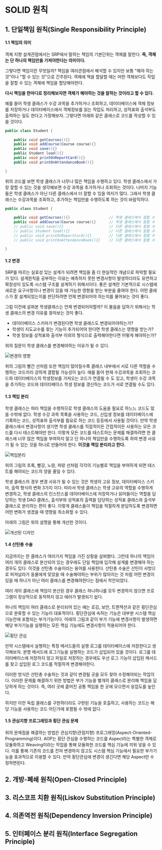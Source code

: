 # SOLID 원칙

## 1. 단일책임 원칙(Single Responsibility Principle)

#### 1.1 책임의 의미
객체 지향 설계관점에서는 SRP에서 말하는 책임의 기본단위는 객체를 말한다. 
**즉, 객체는 단 하나의 책임만을 가져야한다는 의미이다.**

그렇다면 책임이란 무엇일까?
책임을 여러관점에서 해석할 수 있지만 보통 "해야 하는 것"이나 "할 수 있는 것"으로 간주된다.
객체에 책을 할달할 때는 어떤 객체보다도 작업을 잘할 수 있는 객체에 책임을 할당해야한다. 

**다시 책임을 한마디로 정리해보자면 객체가 해야하는 것을 잘하는 것이라고 할 수 있다.**

예를 들어 학생 클래스가 수강 과목을 추가하거나 조회하고, 데이터베이스에 객체 정보를 저장하거나 데이터베이스에서 객체정보를 읽는 작업도 처리하고, 성적표와 출석부도 출력하는 일도 한다고 가정해보자.
그렇다면 아래와 같은 클래스로 코드를 작성할 수 있을 것이다.

```java
public class Student {
    
    public void getCourses(){}
    public void addCourse(Course course){}
    public void save(){}
    public Student load(){}
    public void printOnReportCard(){}
    public void printOnAttendanceBook(){}
    
}
```

위의 코드를 보면 학생 클래스가 너무나 많은 책임을 수행하고 있다. 학생 클래스에서 가장 잘할 수 있는 것을 생각해보면 수강 과목을 추가하거나 조회하는 것이다.
나머지 기능들은 학생 클래스가 아닌 다른 클래스에서 더 잘할 수 있을 여지가 많다. 그래서 학생 클래스는 수강과목을 조회하고, 추가하는 책임만을 수행하도록 하는 것이 바람직하다.

```java
public class Student {
    
    public void getCourses(){}                  // 학생 클래스에서 잘할 수 있는 것
    public void addCourse(Course course){}      // 학생 클래스에서 잘할 수 있는 것
    // public void save(){}                     // 다른 클래스에서 잘할 수 있는 것
    // public Student load(){}                  // 다른 클래스에서 잘할 수 있는 것
    // public void printOnReportCard(){}        // 다른 클래스에서 잘할 수 있는 것
    // public void printOnAttendanceBook(){}    // 다른 클래스에서 잘할 수 있는 것
    
}
```

#### 1.2 변경
SRP를 따르는 실효성 있는 설계가 되려면 책임을 좀 더 현실적인 개념으로 파악할 필요가 있다.
설계원칙을 공부하는 이유는 예측하지 못한 변경사항이 발생하더라도 유연하고 확장성이 있도록 시스템 구조를 설계하기 위해서이다.
좋은 설계란 기본적으로 시스템에 새로운 요구사항이나 변경이 있을 때 가능한 영향을 받는 부분을 줄여야 한다.
어떤 클래스가 잘 설계되었는지를 판단하려면 언제 변경되어야 하는지를 물어보는 것이 좋다.

그럼 이전에 살펴본 학생클래스는 언제 변경되어야할까? 이 물음을 답하기 위해서는 학생 클래스의 변경 이유를 찾아보는 것이 좋다.

- 데이터베이스 스키마가 변경된다면 학생 클래스도 변경되어야하는가?
- 학생이 지도교수를 찾는 기능이 추가되어야 한다면 학생 클래스는 영향을 받는가?
- 학생 정보를 성적표와 출석부 이외의 형식으로 출력해야한다면 어떻게 해야하는가?

위의 질문이 학생 클래스를 변경해야하는 이유가 될 수 있다.

![변경의 영향](https://github.com/walbatrossw/java-design-patterns/blob/master/ch03-solid/img/srp-responsibility.png?raw=true)

위의 그림의 빨간 선처럼 또한 책임이 많아질수록 클래스 내부에서 서로 다른 역할을 수행하는 코드끼리 강하게 결합될 가능성이 높다.
예를 들어 현재 수강과목을 조회하는 코드와 데이터베이스의 학생정보를 가져오는 코드가 연결될 수 도 있고, 학생이 수강 과목을 추가하는 코드와 데이터베이스 학생 정보를 갱신하는 코드가 서로 연결될 수도 있다.


#### 1.3 책임 분리
학생 클래스는 여러 책임을 수행하므로 학생 클래스의 도움을 필요로 하느느 코드도 많을 수밖에 없다.
학생 수강 과목 목록을 사용하는 코드, 신입생 정보를 데이터베이스에 기록하는 코드, 성적표와 출석부를 필요로 하는 코드 등등에서 사용될 것이다.
만약 학생 클래스에서 변경사항이 생기면 학생 클래스를 직접적이든 간접적이든 사용하는 모든 코드를 다시 테스트해야만 한다.
이렇게 모든 코드를 테스트하는 문제를 해결하려면 한 클래스에 너무 많은 책임을 부여하지 말고 단 하나의 책임만을 수행하도록 하여 변경 사유가 될 수 있는 것을 하나로 만들어야 한다.
**이것을 책임 분리라고 한다.**

![책임분리](https://raw.githubusercontent.com/walbatrossw/java-design-patterns/master/ch03-solid/img/srp-responsibility2.png)

위의 그림의 초록, 빨강, 노랑, 파랑 선처럼 각각의 기능별로 책임을 부여하게 되면 테스트를 해야되는 코드의 양을 줄일 수 있다.

학생 클래스의 경우 변경 사유가 될 수 있는 것은 학생의 고유 정보, 데이터베이스 스키마, 출력 형식의 변화 3가지 이다.
따라서 학생 클래스는 학생 고유의 역할을 수행하게 변경하고, 학생 클래스의 인스턴스를 데이터베이스에 저장하거나 읽어들이는 역할을 담당하는 학생 DAO 클래스, 출석부와 성적표의 출력을 담당하는 성적표 클래스와 출석부 클래스로 분리하는 편이 좋다.
이렇게 클래스들이 책임을 적절하게 분담하도록 변경하면 어떤 변화가 생겼을 때 영향을 최소화할 수 있다.

아래의 그림은 위의 설명을 통해 개선한 것이다.

![개선된 디자인](https://raw.githubusercontent.com/walbatrossw/java-design-patterns/master/ch03-solid/img/redesign.png)


#### 1.4 산탄총 수술
지금까지는 한 클래스가 여러가지 책임을 가진 상황을 살펴봤다. 그런데 하나의 책임이 여러 개의 클래스로 분산되어 있는 경우에도 단일 책임에 입각해 설계를 변경해야 하는 경우도 있다.
이것을 산탄총 수술이라는 용어를 사용한다. 산탄총 수술은 산탄이 사방으로 퍼져날라가 동물에게 맞았을 때 수술해야하는 부위가 많아지는 것 처럼 어떤 변경이 있을 때 하나가 아닌 여러 클래스를 변경해야한다는 점에서 착안되었다.

여러 개의 클래스에 책임이 분산된 경우 클래스 하나하나를 모두 변경하지 않으면 프로그램이 정상적으로 동작하지 않고 에러가 발생되기 쉽다.

하나의 책임이 여러 클래스로 분리되어 있는 예는 로깅, 보안, 트랜잭션과 같은 횡단관심으로 분류할 수 있는 기능이 대표적이다.
횡단관심에 속하는 기능은 대부분 시스템 핵심 기능안에 포함되는 부가기능이다.
아래의 그림과 같이 부가 기능에 변경사항이 발생하면 해당 부가기능을 실행하는 모든 핵심 기능에도 변경사항이 적용되어야 한다.

![횡단 관심](https://raw.githubusercontent.com/walbatrossw/java-design-patterns/master/ch03-solid/img/cross-cutting-concern.png) 

만약 시스템에서 실행하는 특정 메서드들의 실행 로그를 데이터베이스에 저장한다고 생각해보자. 분명 메서드에 로그기능을 실행하는 코드가 삽입되어 있을 것이다.
로그를 데이터베이스에 저장하지 않고 파일로 저장하는 경우에도 우선 로그 기능이 삽입된 메서드를 찾고 삽입된 로그 코드를 적절하게 변경해야한다.

이러한 방식은 산탄총 수술하는 것과 같이 변경될 곳을 모두 찾아 수정해야되는 작업이다. 이러한 문제를 해결하기 위한 방법은 부가 기능을 별개의 클래스로 분리해 책임을 담당하게 하는 것이다.
즉, 여러 곳에 흩어진 공통 책임을 한 곳에 모으면서 응집도를 높인다.

하지만 이런 독립 클래스를 구현하더라도 구현된 기능을 호출하고, 사용하는 코드는 해당 기능을 사용하는 코드 어딘가에 포함될 수 밖에 없다.

#### 1.5 관심지향 프로그래밍과 횡단 관심 문제
위의 문제점을 해결하는 방법은 관심지향(관점지향) 프로그래밍(Aspect-Oriented-Programming)이다.
AOP는 횡단 관심을 수행하는 코드를 Aspect라는 특별한 객체로 모듈화하고 Weaving이라는 작업을 통해 모듈화한 코드를 핵심 기능에 끼워 넣을 수 있다.
이를 통해 기존의 코드를 전혀 변경하지 않고도 시스템 핵심 기능에서 필요한 부가기능을 효과적으로 이용할 수 있다.
만약 횡단관심에 변경이 생긴다면 해당 Aspect만 수정하면된다.


## 2. 개방-폐쇄 원칙(Open-Closed Principle)

## 3. 리스코프 치환 원칙(Liskov Substitution Principle)

## 4. 의존역전 원칙(Dependency Inversion Principle)

## 5. 인터페이스 분리 원칙(Interface Segregation Principle)

